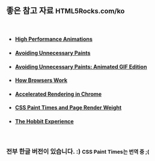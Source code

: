 ##  좋은 참고 자료 <small>HTML5Rocks.com/ko</small>
<br/>

* #### <a target="_new" href="http://www.html5rocks.com/ko/tutorials/speed/high-performance-animations/">High Performance Animations</a>
* #### <a target="_new" href="http://www.html5rocks.com/ko/tutorials/speed/unnecessary-paints/">Avoiding Unnecessary Paints</a>
* #### <a target="_new" href="http://www.html5rocks.com/ko/tutorials/speed/animated-gifs/">Avoiding Unnecessary Paints: Animated GIF Edition</a> 
* #### <a target="_new" href="http://helloworld.naver.com/helloworld/59361">How Browsers Work</a>
* #### <a target="_new" href="http://www.html5rocks.com/ko/tutorials/speed/layers/">Accelerated Rendering in Chrome</a>
* #### <a target="_new" href="http://www.html5rocks.com/ko/tutorials/speed/css-paint-times/">CSS Paint Times and Page Render Weight</a>
* #### <a target="_new" href="http://www.html5rocks.com/ko/tutorials/casestudies/hobbit/">The Hobbit Experience</a>

<br/>

### <span class="fragment">전부 한글 버전이 있습니다. :) </span><small class="fragment">CSS Paint Times는 번역 중 ;(</small>